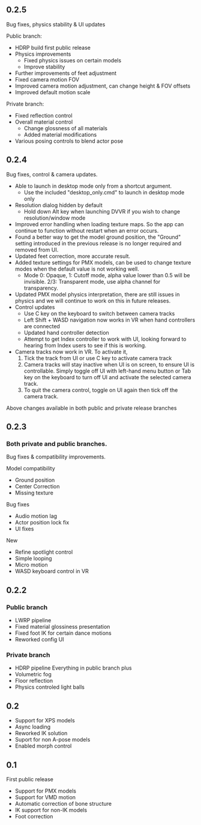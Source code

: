 ## 0.2.5
Bug fixes, physics stability & UI updates

Public branch:
* HDRP build first public release
* Physics improvements
  * Fixed physics issues on certain models
  * Improve stability
* Further improvements of feet adjustment
* Fixed camera motion FOV
* Improved camera motion adjustment, can change height & FOV offsets
* Improved default motion scale

Private branch:
* Fixed reflection control
* Overall material control
  * Change glossness of all materials
  * Added material modifications
* Various posing controls to blend actor pose 


## 0.2.4
Bug fixes, control & camera updates.
* Able to launch in desktop mode only from a shortcut argument. 
  * Use the included "desktop_only.cmd" to launch in desktop mode only
* Resolution dialog hidden by default
  * Hold down Alt key when launching DVVR if you wish to change resolution/window mode
* Improved error handling when loading texture maps. So the app can continue to function without restart when an error occurs.
* Found a better way to get the model ground position, the "Ground" setting introduced in the previous release is no longer required and removed from UI.
* Updated feet correction, more accurate result.
* Added texture settings for PMX models, can be used to change texture modes when the default value is not working well. 
  * Mode 0: Opaque, 1: Cutoff mode, alpha value lower than 0.5 will be invisible. 2/3: Transparent mode, use alpha channel for transparency.
* Updated PMX model physics interpretation, there are still issues in physics and we will continue to work on this in future releases.
* Control updates
  * Use C key on the keyboard to switch between camera tracks
  * Left Shift + WASD navigation now works in VR when hand controllers are connected
  * Updated hand controller detection
  * Attempt to get Index controller to work with UI, looking forward to hearing from Index users to see if this is working.
* Camera tracks now work in VR. To activate it, 
  1. Tick the track from UI or use C key to activate camera track
  2. Camera tracks will stay inactive when UI is on screen, to ensure UI is controllable. Simply toggle off UI with left-hand menu button or Tab key on the keyboard to turn off UI and activate the selected camera track.
  3. To quit the camera control, toggle on UI again then tick off the camera track. 

Above changes available in both public and private release branches

## 0.2.3
### Both private and public branches. 
Bug fixes & compatibility improvements.

Model compatibility
* Ground position
* Center Correction
* Missing texture

Bug fixes
* Audio motion lag
* Actor position lock fix
* UI fixes

New
* Refine spotlight control
* Simple looping
* Micro motion
* WASD keyboard control in VR
 

## 0.2.2

### Public branch
* LWRP pipeline
* Fixed material glossiness presentation
* Fixed foot IK for certain dance motions
* Reworked config UI

### Private branch
* HDRP pipeline
Everything in public branch plus
* Volumetric fog
* Floor reflection
* Physics controled light balls

## 0.2
* Support for XPS models
* Async loading
* Reworked IK solution
* Suport for non A-pose models
* Enabled morph control


## 0.1
First public release
* Support for PMX models
* Support for VMD motion
* Automatic correction of bone structure 
* IK support for non-IK models
* Foot correction
